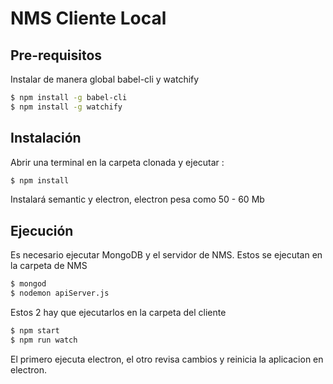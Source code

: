 # NMS Cliente Local
## Pre-requisitos
Instalar de manera global babel-cli y watchify

```sh
$ npm install -g babel-cli
$ npm install -g watchify
```

## Instalación

Abrir una terminal en la carpeta clonada y ejecutar :

```sh
$ npm install
```
Instalará semantic y electron, electron pesa como 50 - 60 Mb

## Ejecución

Es necesario ejecutar MongoDB y el servidor de NMS. Estos se ejecutan en la carpeta de NMS
```sh
$ mongod
$ nodemon apiServer.js
```
Estos 2 hay que ejecutarlos en la carpeta del cliente
```sh
$ npm start
$ npm run watch
```
El primero ejecuta electron, el otro revisa cambios y reinicia la aplicacion en electron.

